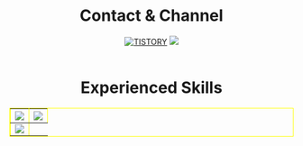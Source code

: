 <h1 align=center>Contact & Channel</h1>
<div align=center>
  <a href="https://odhok.tistory.com" target="_blank"><img alt="TISTORY" src ="https://img.shields.io/badge/Tistory-white.svg?&style=for-the-badge"/></a>
  <a href="mailto:ssuny303@gmail.com"><img src="https://img.shields.io/badge/Gmail-EA4335?style=for-the-badge&logo=Gmail&logoColor=white"/></a>
</div>
<br>

<h1 align=center>Experienced Skills</h1>
<div align=center>
  <table border=1 bordercolor=yellow align=center>
    <th><img src="https://img.shields.io/badge/JavaScript-F7DF1E?style=for-the-badge&logo=JavaScript&logoColor=white"/></th>
    <th><img src="https://img.shields.io/badge/Python-3776AB?style=for-the-badge&logo=Python&logoColor=white"/></th>
    <tr>
      <td><img src="https://img.shields.io/badge/Node.js-339933?style=for-the-badge&logo=Node.js&logoColor=white"/></td>
    </tr>
  </table>
</div>
